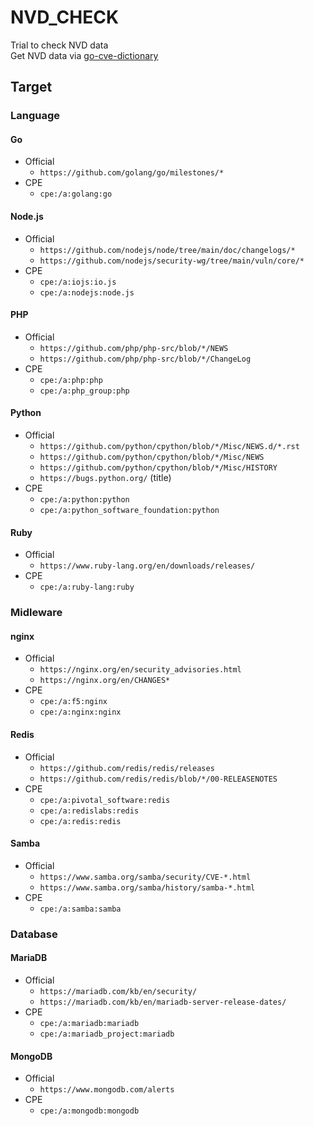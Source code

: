 # NVD_CHECK

Trial to check NVD data<br>
Get NVD data via [go-cve-dictionary](https://github.com/vulsio/go-cve-dictionary)

## Target

### Language

#### Go

- Official
  - `https://github.com/golang/go/milestones/*`
- CPE
  - `cpe:/a:golang:go`

#### Node.js

- Official
  - `https://github.com/nodejs/node/tree/main/doc/changelogs/*`
  - `https://github.com/nodejs/security-wg/tree/main/vuln/core/*`
- CPE
  - `cpe:/a:iojs:io.js`
  - `cpe:/a:nodejs:node.js`


#### PHP

- Official
  - `https://github.com/php/php-src/blob/*/NEWS`
  - `https://github.com/php/php-src/blob/*/ChangeLog`
- CPE
  - `cpe:/a:php:php`
  - `cpe:/a:php_group:php`

#### Python

- Official
  - `https://github.com/python/cpython/blob/*/Misc/NEWS.d/*.rst`
  - `https://github.com/python/cpython/blob/*/Misc/NEWS`
  - `https://github.com/python/cpython/blob/*/Misc/HISTORY`
  - `https://bugs.python.org/` (title)
- CPE
  - `cpe:/a:python:python`
  - `cpe:/a:python_software_foundation:python`

#### Ruby

- Official
  - `https://www.ruby-lang.org/en/downloads/releases/`
- CPE
  - `cpe:/a:ruby-lang:ruby`

### Midleware

#### nginx

- Official
  - `https://nginx.org/en/security_advisories.html`
  - `https://nginx.org/en/CHANGES*`
- CPE
  - `cpe:/a:f5:nginx`
  - `cpe:/a:nginx:nginx`

#### Redis

- Official
  - `https://github.com/redis/redis/releases`
  - `https://github.com/redis/redis/blob/*/00-RELEASENOTES`
- CPE
  - `cpe:/a:pivotal_software:redis`
  - `cpe:/a:redislabs:redis`
  - `cpe:/a:redis:redis`

#### Samba

- Official
  - `https://www.samba.org/samba/security/CVE-*.html`
  - `https://www.samba.org/samba/history/samba-*.html`
- CPE
  - `cpe:/a:samba:samba`

### Database

#### MariaDB

- Official
  - `https://mariadb.com/kb/en/security/`
  - `https://mariadb.com/kb/en/mariadb-server-release-dates/`
- CPE
  - `cpe:/a:mariadb:mariadb`
  - `cpe:/a:mariadb_project:mariadb`

#### MongoDB

- Official
  - `https://www.mongodb.com/alerts`
- CPE
  - `cpe:/a:mongodb:mongodb`
